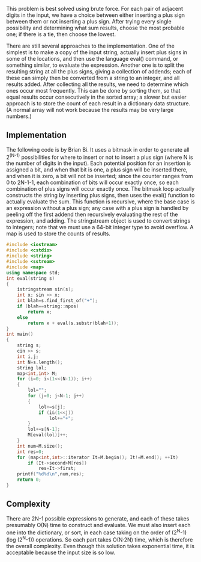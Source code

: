 This problem is best solved using brute force. For each pair of adjacent digits in the input, we have a choice between either inserting 
a plus sign between them or not inserting a plus sign. After trying every single possibility and determining what sum results, 
choose the most probable one; if there is a tie, then choose the lowest.

There are still several approaches to the implementation. One of the simplest is to make a copy of the input string, 
actually insert plus signs in some of the locations, and then use the language eval() command, or something similar, 
to evaluate the expression. Another one is to split the resulting string at all the plus signs, giving a collection of addends; 
each of these can simply then be converted from a string to an integer, and all results added. After collecting all the results, 
we need to determine which ones occur most frequently. This can be done by sorting them, so that equal results occur consecutively 
in the sorted array; a slower but easier approach is to store the count of each result in a dictionary data structure. 
(A normal array will not work because the results may be very large numbers.)

## Implementation

The following code is by Brian Bi. It uses a bitmask in order to generate all 2<sup>(N-1)</sup> possibilities for where to insert or not to 
insert a plus sign (where N is the number of digits in the input). Each potential position for an insertion is assigned a bit, and 
when that bit is one, a plus sign will be inserted there, and when it is zero, a bit will not be inserted; since the counter ranges 
from 0 to 2N-1-1, each combination of bits will occur exactly once, so each combination of plus signs will occur exactly once. 
The bitmask loop actually constructs the string by inserting plus signs, then uses the eval() function to actually evaluate the sum. 
This function is recursive, where the base case is an expression without a plus sign; any case with a plus sign is handled by peeling 
off the first addend then recursively evaluating the rest of the expression, and adding. The stringstream object is used to convert 
strings to integers; note that we must use a 64-bit integer type to avoid overflow. A map is used to store the counts of results.

```cpp
#include <iostream>
#include <cstdio>
#include <string>
#include <sstream>
#include <map>
using namespace std;
int eval(string s)
{
    istringstream sin(s);
    int x; sin >> x;
    int blah=s.find_first_of("+");
    if (blah==string::npos)
        return x;
    else
        return x + eval(s.substr(blah+1));
}
int main()
{
    string s;
    cin >> s;
    int i,j;
    int N=s.length();
    string lol;
    map<int,int> M;
    for (i=0; i<(1<<(N-1)); i++)
    {
        lol="";
        for (j=0; j<N-1; j++)
        {
            lol+=s[j];
            if (i&(1<<j))
                lol+="+";
        }
        lol+=s[N-1];
        M[eval(lol)]++;
    }
    int num=M.size();
    int res=0;
    for (map<int,int>::iterator It=M.begin(); It!=M.end(); ++It)
        if (It->second>M[res])
            res=It->first;
    printf("%d%d\n",num,res);
    return 0;
}
```

## Complexity
There are 2N-1 possible expressions to generate, and each of these takes presumably O(N) time to construct and evaluate.
We must also insert each one into the dictionary, or sort, in each case taking on the order of (2<sup>N</sup>-1)(log (2<sup>N</sup>-1)) operations. 
So each part takes O(N·2N) time, which is therefore the overall complexity. Even though this solution takes exponential time, it is 
acceptable because the input size is so low.
